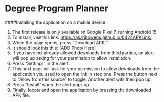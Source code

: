 # Degree Program Planner

####Installing the application on a mobile device
1. The first release is only available on Google Pixel 7, running Android 15.
2. To install, visit this link: https://akaribowens.github.io/D424APKLink/.
3. When the page opens, press “Download APK.”
4. It should look this this: [ADD Photo Here]
5. If you have not already allowed downloads from third parties, an alert will pop up asking for your permission to allow installation.
6. Press “Settings” in the alert.
7. This next page will ask for your permission to allow downloads from the application you used to open the link in step one. Press the button next to “Allow from this source” to toggle. Another alert with then pop up.
8. Press “Install” when the alert pops up.
9. Finally, locate and open the application by pressing the downloaded APK file.



